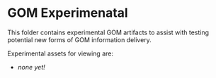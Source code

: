 # GOM Experimenatal
This folder contains experimental GOM artifacts to assist with testing potential new forms of GOM information delivery.

Experimental assets for viewing are:

* _none yet!_
